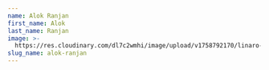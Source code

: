 ```yaml
---
name: Alok Ranjan
first_name: Alok
last_name: Ranjan
image: >-
  https://res.cloudinary.com/dl7c2wmhi/image/upload/v1758792170/linaro-website/images/author/unknown
slug_name: alok-ranjan
---
```


